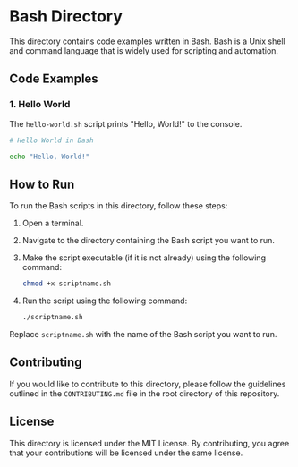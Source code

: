 # Bash Directory

This directory contains code examples written in Bash. Bash is a Unix shell and command language that is widely used for scripting and automation.

## Code Examples

### 1. Hello World

The `hello-world.sh` script prints "Hello, World!" to the console.

```bash
# Hello World in Bash 

echo "Hello, World!" 
```

## How to Run

To run the Bash scripts in this directory, follow these steps:

1. Open a terminal.
2. Navigate to the directory containing the Bash script you want to run.
3. Make the script executable (if it is not already) using the following command:

   ```bash
   chmod +x scriptname.sh
   ```

4. Run the script using the following command:

   ```bash
   ./scriptname.sh
   ```

Replace `scriptname.sh` with the name of the Bash script you want to run.

## Contributing

If you would like to contribute to this directory, please follow the guidelines outlined in the `CONTRIBUTING.md` file in the root directory of this repository.

## License

This directory is licensed under the MIT License. By contributing, you agree that your contributions will be licensed under the same license.
